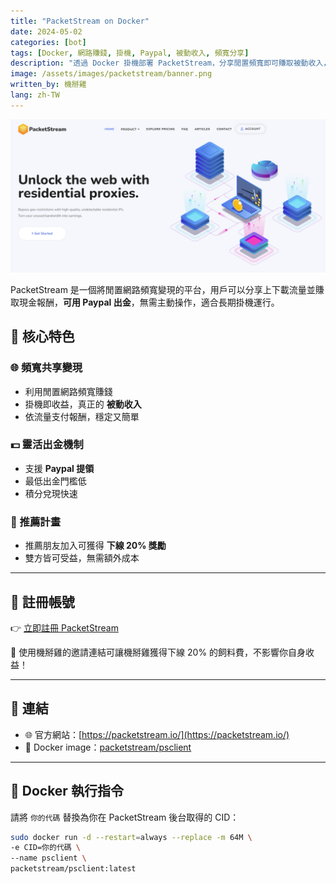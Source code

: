 ```yaml
---
title: "PacketStream on Docker"
date: 2024-05-02
categories: [bot]
tags: [Docker, 網路賺錢, 掛機, Paypal, 被動收入, 頻寬分享]
description: "透過 Docker 掛機部署 PacketStream，分享閒置頻寬即可賺取被動收入，支援 Paypal 出金，輕鬆打造被動收入來源。"
image: /assets/images/packetstream/banner.png
written_by: 機掰雞
lang: zh-TW
---
```


![PacketStream 封面圖](/assets/images/packetstream/banner.png)

PacketStream 是一個將閒置網路頻寬變現的平台，用戶可以分享上下載流量並賺取現金報酬，**可用 Paypal 出金**，無需主動操作，適合長期掛機運行。

## 🌟 核心特色

### 🌐 頻寬共享變現
- 利用閒置網路頻寬賺錢
- 掛機即收益，真正的 **被動收入**
- 依流量支付報酬，穩定又簡單

### 💵 靈活出金機制
- 支援 **Paypal 提領**
- 最低出金門檻低
- 積分兌現快速

### 🎁 推薦計畫
- 推薦朋友加入可獲得 **下線 20% 獎勵**
- 雙方皆可受益，無需額外成本

---

## 📝 註冊帳號

👉 [立即註冊 PacketStream](https://packetstream.io/?psr=DBz)

🎉 使用機掰雞的邀請連結可讓機掰雞獲得下線 20% 的飼料費，不影響你自身收益！

---

## 🔗 連結

- 🌐 官方網站：[https://packetstream.io/](https://packetstream.io/)
- 🐳 Docker image：[packetstream/psclient](https://hub.docker.com/r/packetstream/psclient)

---

## 📁 Docker 執行指令

請將 `你的代碼` 替換為你在 PacketStream 後台取得的 CID：

```bash
sudo docker run -d --restart=always --replace -m 64M \
-e CID=你的代碼 \
--name psclient \
packetstream/psclient:latest
```
